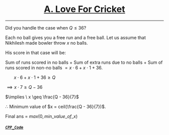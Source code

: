# <center><u>[A. Love For Cricket](https://www.hackerrank.com/contests/codecode-pec/challenges/love-for-cricket)</u></center>
---

Did you handle the case when $Q \leq 36$?

Each no ball gives you a free run and a free ball. Let us assume that Nikhilesh made bowler throw $x$ no balls. 

His score in that case will be:

Sum of runs scored in no balls + Sum of extra runs due to no balls + Sum of runs scored in non-no balls  $= x \cdot 6 + x \cdot 1 + 36$.

$\ \ \ \ \ \ \ x \cdot 6 + x \cdot 1 + 36 \geq Q$


$\implies x \cdot 7 \geq Q - 36$


$\implies \ x \geq \frac{Q - 36}{7}$

$\therefore$  Minimum value of $x = ceil(\frac{Q - 36}{7})$.

Final ans = $max(0, min\_value\_of\_x)$

##### [`CPP_Code`](./../Codes//A_LoveForCricket.cpp)